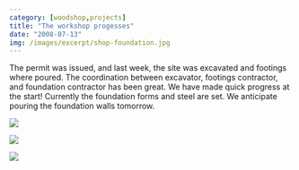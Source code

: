 ```yaml
---
category: [woodshop,projects]
title: "The workshop progesses"
date: "2008-07-13"
img: /images/excerpt/shop-foundation.jpg
---
```


The permit was issued, and last week, the site was excavated and footings where poured. The coordination between excavator, footings contractor, and foundation contractor has been great. We have made quick progress at the start! Currently the foundation forms and steel are set. We anticipate pouring the foundation walls tomorrow.

![](/images/2652995577_af3a1bc3fb.jpg)

![](/images/2664172883_28991c0250.jpg)

![](/images/2664175661_0b1d5f0d33.jpg)
